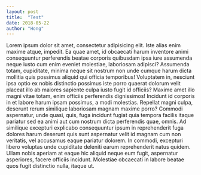 ```yaml
---
layout: post
title:  "Test"
date: 2018-05-22
author: "Hong"
---
```


Lorem ipsum dolor sit amet, consectetur adipisicing elit. Iste alias enim maxime atque, impedit. Ea quae amet, id obcaecati harum inventore animi consequuntur perferendis beatae corporis quibusdam ipsa iure assumenda neque iusto cum enim eveniet molestiae, laboriosam adipisci? Assumenda totam, cupiditate, minima neque sit nostrum non unde cumque harum dicta mollitia quis possimus aliquid qui officia temporibus! Voluptatem in, nesciunt ipsa optio ex nobis distinctio possimus iste porro quaerat dolorum velit placeat illo ab maiores sapiente culpa iusto fugit id officiis? Maxime amet illo magni vitae totam, enim officiis perferendis dignissimos! Incidunt id corporis in et labore harum ipsam possimus, a modi molestias. Repellat magni culpa, deserunt rerum similique laboriosam magnam maxime porro? Commodi aspernatur, unde quasi, quis, fuga incidunt fugiat quia tempora facilis itaque pariatur sed ea animi aut cum nostrum dicta perferendis quae, omnis. Ad similique excepturi explicabo consequuntur ipsum in reprehenderit fuga dolores harum deserunt quis sunt aspernatur velit id magnam cum non veritatis, vel accusamus eaque pariatur dolorem. In commodi, excepturi libero voluptas unde cupiditate deleniti earum reprehenderit natus quidem. Ullam nobis aperiam at eaque hic aliquid neque eum fugit, aspernatur asperiores, facere officiis incidunt. Molestiae obcaecati in labore beatae quos fugit distinctio nulla, itaque ut.
